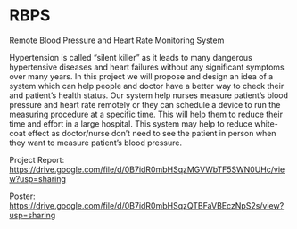 RBPS
====

Remote Blood Pressure and Heart Rate Monitoring System

Hypertension is called “silent killer” as it leads to many dangerous hypertensive diseases and
heart failures without any significant symptoms over many years. In this project we will propose and
design an idea of a system which can help people and doctor have a better way to check their and
patient’s health status. Our system help nurses measure patient’s blood pressure and heart rate
remotely or they can schedule a device to run the measuring procedure at a specific time. This will
help them to reduce their time and effort in a large hospital. This system may help to reduce
white-coat effect as doctor/nurse don’t need to see the patient in person when they want to measure
patient’s blood pressure.

Project Report:
https://drive.google.com/file/d/0B7idR0mbHSqzMGVWbTF5SWN0UHc/view?usp=sharing

Poster:
https://drive.google.com/file/d/0B7idR0mbHSqzQTBFaVBEczNpS2s/view?usp=sharing
